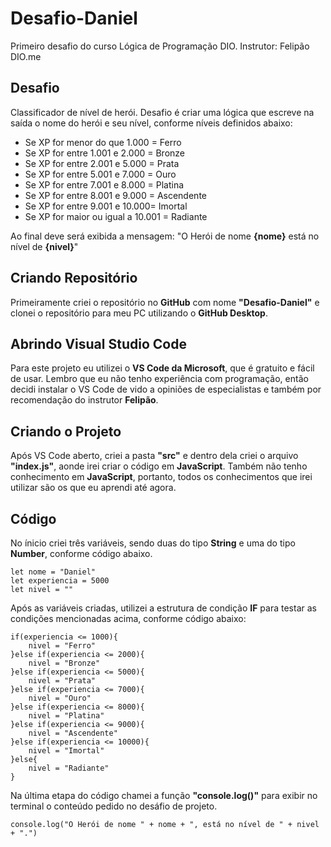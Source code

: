 # Desafio-Daniel

Primeiro desafio do curso Lógica de Programação DIO.
Instrutor: Felipão DIO.me

## Desafio

Classificador de nível de herói.
Desafio é criar uma lógica que escreve na saída o nome do herói e seu nível, conforme níveis definidos abaixo:

- Se XP for menor do que 1.000 = Ferro
- Se XP for entre 1.001 e 2.000 = Bronze
- Se XP for entre 2.001 e 5.000 = Prata
- Se XP for entre 5.001 e 7.000 = Ouro
- Se XP for entre 7.001 e 8.000 = Platina
- Se XP for entre 8.001 e 9.000 = Ascendente
- Se XP for entre 9.001 e 10.000= Imortal
- Se XP for maior ou igual a 10.001 = Radiante

Ao final deve será exibida a mensagem:
"O Herói de nome **{nome}** está no nível de **{nivel}**"

## Criando Repositório

Primeiramente criei o repositório no __GitHub__ com nome __"Desafio-Daniel"__ e clonei o repositório para meu PC utilizando o __GitHub Desktop__.

## Abrindo Visual Studio Code

Para este projeto eu utilizei o __VS Code da Microsoft__, que é gratuito e fácil de usar. Lembro que eu não tenho experiência com programação, então decidi instalar o VS Code de vido a opiniões de especialistas e também por recomendação do instrutor __Felipão__.

## Criando o Projeto

Após VS Code aberto, criei a pasta __"src"__ e dentro dela criei o arquivo __"index.js"__, aonde irei criar o código em __JavaScript__. Também não tenho conhecimento em __JavaScript__, portanto, todos os conhecimentos que irei utilizar são os que eu aprendi até agora.

## Código

No ínicio criei três variáveis, sendo duas do tipo __String__ e uma do tipo __Number__, conforme código abaixo.

```
let nome = "Daniel"
let experiencia = 5000
let nivel = ""
```

Após as variáveis criadas, utilizei a estrutura de condição __IF__ para testar as condições mencionadas acima, conforme código abaixo:

```
if(experiencia <= 1000){
    nivel = "Ferro"
}else if(experiencia <= 2000){
    nivel = "Bronze"
}else if(experiencia <= 5000){
    nivel = "Prata"
}else if(experiencia <= 7000){
    nivel = "Ouro"
}else if(experiencia <= 8000){
    nivel = "Platina"
}else if(experiencia <= 9000){
    nivel = "Ascendente"
}else if(experiencia <= 10000){
    nivel = "Imortal"
}else{
    nivel = "Radiante"
}
```

Na última etapa do código chamei a função __"console.log()"__ para exibir no terminal o conteúdo pedido no desáfio de projeto.

```
console.log("O Herói de nome " + nome + ", está no nível de " + nivel + ".")
```
